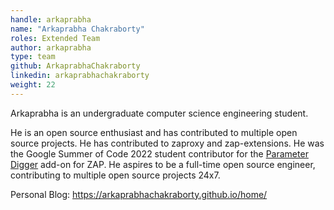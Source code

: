 ```yaml
---
handle: arkaprabha
name: "Arkaprabha Chakraborty"
roles: Extended Team
author: arkaprabha
type: team
github: ArkaprabhaChakraborty
linkedin: arkaprabhachakraborty
weight: 22
---
```

Arkaprabha is an undergraduate computer science engineering student. 

He is an open source enthusiast and has contributed to multiple open source projects. 
He has contributed to zaproxy and zap-extensions. 
He was the Google Summer of Code 2022 student contributor for the [Parameter Digger](/docs/desktop/addons/parameter-digger/) add-on for ZAP. 
He aspires to be a full-time open source engineer, contributing to multiple open source projects 24x7.

Personal Blog: https://arkaprabhachakraborty.github.io/home/
